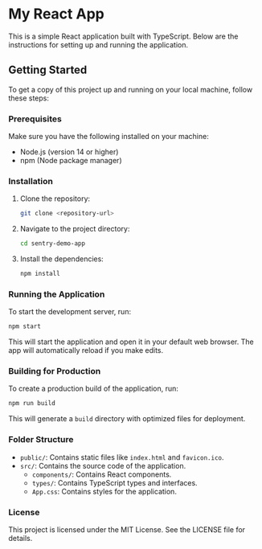 # My React App

This is a simple React application built with TypeScript. Below are the instructions for setting up and running the application.

## Getting Started

To get a copy of this project up and running on your local machine, follow these steps:

### Prerequisites

Make sure you have the following installed on your machine:

- Node.js (version 14 or higher)
- npm (Node package manager)

### Installation

1. Clone the repository:

   ```bash
   git clone <repository-url>
   ```

2. Navigate to the project directory:

   ```bash
   cd sentry-demo-app
   ```

3. Install the dependencies:

   ```bash
   npm install
   ```

### Running the Application

To start the development server, run:

```bash
npm start
```

This will start the application and open it in your default web browser. The app will automatically reload if you make edits.

### Building for Production

To create a production build of the application, run:

```bash
npm run build
```

This will generate a `build` directory with optimized files for deployment.

### Folder Structure

- `public/`: Contains static files like `index.html` and `favicon.ico`.
- `src/`: Contains the source code of the application.
  - `components/`: Contains React components.
  - `types/`: Contains TypeScript types and interfaces.
  - `App.css`: Contains styles for the application.

### License

This project is licensed under the MIT License. See the LICENSE file for details.